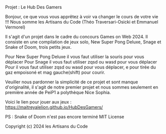 Projet : Le Hub Des Gamers

Bonjour, ce que vous vous apprêtez à voir va changer le cours de votre vie !!!
Nous somme les Artisans du Code (Théo Traversari-Osicki et Emmanuel Vermorel)

Il s'agit d'un projet dans le cadre du concours Games on Web 2024.
Il consiste en une compilation de jeux solo,
New Super Pong Deluxe, Snage et Snake of Doom, trois petits jeux.

Pour New Super Pong Deluxe il vous faut utiliser la souris pour vous déplacer
Pour Snage il vous faut utiliser zqsd ou wasd pour vous déplacer
Pour il vous faut utiliser zqsd ou wasd pour vous déplacer, e pour tirée du gaz empoisoné et mag gauche(shift) pour courir.

Veuiller nous pardonner la simplicité de ce projet et sont manque d'originalité, il s'agit de notre premier projet et
nous sommes seulement en première année de PeiP1 a polythèque Nice Sophia.

Voici le lien pour jouer aux jeux : 
https://maitreyalelion.github.io/HubDesGamers/

PS : Snake of Doom n'est pas encore terminé
MIT License

Copyright (c) 2024 les Artisans du Code

